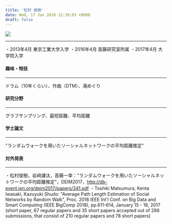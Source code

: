 ```yaml
---
title: '松村 俊樹'
date: Wed, 17 Jan 2018 12:39:03 +0000
draft: false
---
```


![](https://www.shudo-lab.org/wp-content/uploads/2018/10/54361.jpg)

* * *

・2013年4月 東京工業大学入学 ・2016年4月 首藤研究室所属 ・2017年4月 大学院入学

#### 趣味・特技

* * *

ドラム（10年くらい）、作曲（DTM）、滝めぐり

#### 研究分野

* * *

グラフサンプリング、最短距離、平均距離

#### 学士論文

* * *

"ランダムウォークを用いたソーシャルネットワークの平均距離推定"

#### 対外発表

* * *

・松村俊樹，岩﨑謙汰，首藤一幸："ランダムウォークを用いたソーシャルネットワークの平均距離推定"，DEIM2017，http://db-event.jpn.org/deim2017/papers/341.pdf ・Toshiki Matsumura, Kenta Iwasaki, Kazuyuki Shudo: "Average Path Length Estimation of Social Networks by Random Walk", Proc. 2018 IEEE Int'l Conf. on Big Data and Smart Computing (IEEE BigComp 2018), pp.611-614, January 15 - 18, 2017 (short paper, 67 regular papers and 35 short papers accepted out of 288 submissions, that consist of 210 regular papers and 78 short papers)